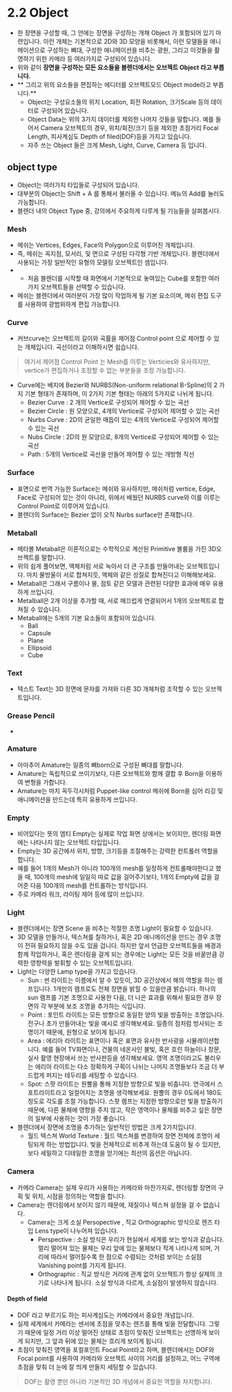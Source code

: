 # 2.2 Object 
- 한 장면을 구성할 때, 그 안에는 장면을 구성하는 개채 Object 가 포함되어 있기 마련입니다. 이런 개체는 기본적으로 2D와 3D 모양을 비롯해서, 이런 모델들을 애니메이션으로 구성하는 뼈대, 구성한 애니메이션을 비추는 광원, 그리고 이것들을 촬영하기 위한 카메라 등 여러가지로 구성되어 있습니다. 
- 위와 같이 **장면을 구성하는 모든 요소들을 블렌더에서는 오브젝트 Object 라고 부릅니다.**
- ** 그리고 위의 요소들을 편집하는 에디터를 오브젝트모드 Object mode라고 부릅니다.**
	- Object는 구성요소들의 위치 Location, 회전 Rotation, 크기Scale 등의 데이터로 구성되어 있습니다. 
	- Object Data는 위의 3가지 데이터를 제외한 나머지 것들을 말합니다. 예를 들어서 Camera 오브젝트의 경우, 위치/회전/크기 등을 제외한 초점거리 Focal Length, 피사계심도 Depth of filed(DOF)등을 가지고 있습니다. 
	- 자주 쓰는 Object 들은 크게 Mesh, Light, Curve, Camera 등 입니다. 

## object type 
- Object는 여러가지 타입들로 구성되어 있습니다. 
- 대부분의 Object는 Shift + A 를 통해서 불러올 수 있습니다. 메뉴의 Add를 눌러도 가능합니다. 
- 블렌더 내의 Object Type 중, 강의에서 주요하게 다루게 될 기능들을 살펴봅시다. 

### Mesh 
- 메쉬는 Vertices, Edges, Face의 Polygon으로 이루어진 개체입니다. 
- 즉, 메쉬는 꼭지점, 모서리, 및 면으로 구성된 다각형 기반 개체입니다. 블렌더에서 사용되는 가장 일반적인 유형의 모델링 오브젝트인 셈입니다. 
- - 처음 블렌더를 시작할 때 화면에서 기본적으로 놓여있는 Cube를 포함한 여러가지 오브젝트들을 선택할 수 있습니다.  
- 메쉬는 블렌더에서 여러분이 가장 많이 작업하게 될 기본 요소이며, 메쉬 편집 도구를 사용하여 광범위하게 편집 가능합니다. 

### Curve 
- 커브curve는 오브젝트의 길이와 곡률을 제어점 Control point 으로 제어할 수 있는 개체입니다. 곡선이라고 이해하시면 쉽습니다. 
> 여기서 제어점 Control Point 는 Mesh를 이루는 Verticies와 유사하지만, vertice가 편집하거나 조정할 수 없는 부분들을 조정 가능합니다.  
- Curve에는 베지에 Bezier와 NURBS(Non-uniform relational B-Spline)의 2 가지 기본 형태가 존재하며, 이 2가지 기본 형태는 아래의 5가지로 나뉘게 됩니다. 
	- Bezier Curve : 2 개의 Vertice로 구성되어 제어할 수 있는 곡선
	- Bezier Circle : 원 모양으로, 4개의 Vertice로 구성되어 제어할 수 있는 곡선 
	- Nurbs Curve : 2D의 균일한 매듭이 있는 4개의 Vertice로 구성되어 제어할 수 있는 곡선  
	- Nubs Circle : 2D의 원 모양으로, 8개의 Vertice로 구성되어 제어할 수 있는 곡선 
	- Path : 5개의 Vertice로 곡선을 만들어 제어할 수 있는 개방형 직선 

 ### Surface 
- 표면으로 번역 가능한 Surface는 메쉬와 유사하지만, 메쉬처럼 vertice, Edge, Face로 구성되어 있는 것이 아니라, 위에서 배웠던 NURBS curve와 이를 이루는 Control Point로 이루어져 있습니다. 
- 블렌더의 Surface는 Bezier 없이 오직 Nurbs surface만 존재합니다. 

### Metaball 
- 메타볼 Metaball은 이론적으로는 수학적으로 계산된 Primitive 볼륨을 가진 3D오브젝트를 말합니다. 
- 위의 쉽게 풀어보면, 액체처럼 서로 녹아서 더 큰 구조를 만들어내는 오브젝트입니다. 마치 물방울이 서로 합쳐지듯, 액체와 같은 성질로 합쳐진다고 이해해보세요.  
- Metaball은 그래서 구름이나 물, 점토 같은 모델과 관련된 다양한 효과에 매우 유용하게 쓰입니다. 
- Metalball은 2개 이상을 추가할 때, 서로 매끄럽게 연결되어서 1개의 오브젝트로 합쳐질 수 있습니다. 
- Metaball에는 5개의 기본 요소들이 포함되어 있습니다. 
	- Ball
	- Capsule 
	- Plane 
	- Ellipsoid 
	- Cube

### Text 
- 텍스트 Text는 3D 장면에 문자를 가져와 다른 3D 개체처럼 조작할 수 있는 오브젝트입니다. 
### Grease Pencil 
- 
### Amature 
- 아마추어 Amature는 일종의 뼈born으로 구성된 뼈대를 말합니다. 
- Amature는 독립적으로 쓰이기보다, 다른 오브젝트와 함께 결합 후 Born을 이용하여 변형을 가합니다. 
- Amature는 마치 꼭두각시처럼 Puppet-like control 메쉬에 Born을 심어 리깅 및 애니메이션을 만드는데 특히 유용하게 쓰입니다. 

### Empty 
- 비어있다는 뜻의 엠티 Empty는 실제로 작업 화면 상에서는 보이지만, 렌더링 화면에는 나타나지 않는 오브젝트 타입입니다. 
- Empty는 3D 공간에서 위치, 방향, 크기등을 조절해주는 강력한 컨트롤러 역할을 합니다. 
- 예를 들어 1개의 Mesh가 아니라 100개의 mesh를 일정하게 컨트롤해야한다고 했을 때, 100개의 mesh에 일일히 따로 값을 걸어주기보다, 1개의 Empty에 값을 걸어준 다음 100개의 mesh를 컨트롤하는 방식입니다. 
- 주로 카메라 워크, 라이팅 제어 등에 많이 쓰입니다. 

### Light 
- 블렌더에서는 장면 Scene 을 비추는 적절한 조명 Light이 필요할 수 있습니다. 
- 3D 모델을 만들거나, 텍스쳐를 칠하거나, 혹은 2D 애니메이션을 만드는 경우 조명이 전혀 필요하지 않을 수도 있을 겁니다. 하지만 앞서 언급한 오브젝트들을 배경과 함께 작업하거나, 혹은 렌더링을 걸게 되는 경우에는 Light는 모든 것을 바꿀만큼 강력한 영향력을 발휘할 수 있는 오브젝트입니다. 
- Light는 다양한 Lamp type을 가지고 있습니다. 
	- Sun : 썬 라이트는 이름에서 알 수 있듯이, 3D 공간상에서 해의 역할을 하는 램프입니다. 1개만의 램프로도 전체 장면을 밝힐 수 있을만큼 밝습니다. 하나의 sun 램프를 기본 조명으로 사용한 다음, 더 나은 효과를 위해서 필요한 경우 장면의 각 부분에 보조 조명을 추가하는 식입니다. 
	- Point : 포인트 라이트는 모든 방향으로 동일한 양의 빛을 방출하는 조명입니다. 전구나 초가 만들어내는 빛을 예시로 생각해보세요. 일종의 점처럼 방사되는 조명이기 때문에, 원형으로 보이게 됩니다. 
	- Area : 에리아 라이트는 표면이나 혹은 표면과 유사한 반사광을 시뮬레이션합니다. 예를 들어 TV화면이나, 건물의 네온사인 불빛, 혹은 흐린 하늘이나 창문, 실사 촬영 현장에서 쓰는 반사판등을 생각해보세요. 영역 조명이라고도 불리우는 에리아 라이트는 다소 정확하게 구획이 나뉘는 나머지 조명들보다 조금 더 부드럽게 퍼지는 테두리를 세팅할 수 있습니다. 
	- Spot: 스팟 라이트는 원뿔을 통해 지정한 방향으로 빛을 비춥니다. 연극에서 스포트라이트라고 일컬어지는 조명을 생각해보세요. 원뿔의 경우 0도에서 180도 정도로 각도를 조절 가능합니다. 스팟 램프는 지정한 방향으로만 빛을 방출하기 때문에, 다른 물체에 영향을 주지 않고, 작은 영역이나 물체를 비추고 싶은 장면의 일부에 사용하는 것이 가장 좋습니다. 
- 블렌더에서 장면에 조명을 추가하는 일반적인 방법은 크게 2가지입니다. 
	- 월드 텍스쳐 World Texture : 월드 텍스쳐를 변경하여 장면 전체에 조명이 세팅되게 하는 방법입니다. 빛을 전체적으로 비추게 하는데 도움이 될 수 있지만, 보다 세밀하고 디테일한 조명을 얻기에는 최선의 옵션은 아닙니다. 

### Camera 
- 카메라 Camera는 실제 우리가 사용하는 카메라와 마찬가지로, 렌더링할 장면의 구획 및 위치, 시점을 정의하는 역할을 합니다. 
- Camera는 렌더링에서 보이지 않기 때문에, 재질이나 텍스쳐 설정을 걸 수 없습니다. 
	- Camera는 크게 소실 Persopective , 직교 Orthographic 방식으로 렌즈 타입 Lens type이 나누어져 있습니다. 
		- Perspective : 소실 방식은 우리가 현실에서 세계를 보는 방식과 같습니다. 멀리 떨어져 있는 물체는 우리 앞에 있는 물체보다 작게 나타나게 되며, 거리에 따라서 멀어질수록 한 점으로 수렴되는 것처럼 보이는 소실점 Vanishing point를 가지게 됩니다. 
		- Orthographic : 직교 방식은 거리에 관계 없이 오브젝트가 항상 실제의 크기로 나타나게 됩니다. 소실 방식과 다르게, 소실점이 발생하지 않습니다. 
#### Depth of field 
- DOF 라고 부르기도 하는 피사계심도는 카메라에서 중요한 개념입니다. 
- 실제 세계에서 카메라는 센서에  초점을 맞추는 렌즈를 통해 빛을 전달합니다. 그렇기 때문에 일정 거리 이상 떨어진 상태로 초점이 맞춰진 오브젝트는 선명하게 보이게 되지만, 그 앞과 뒤에 있는 물체는 흐리게 보이게 됩니다. 
- 초점이 맞춰진 영역을 포컬포인트 Focal Point라고 하며, 블렌더에서는 DOF와 Focal point를 사용하여 카메라와 오브젝트 사이의 거리를 설정하고, 어느 구역에 초점을 맞춰 더 눈에 잘 띄게 만들지 세팅할 수 있습니다. 
> DOF는 촬영 뿐만 아니라 기본적인 3D 개념에서 중요한 역할을 차지합니다. 